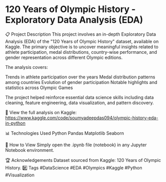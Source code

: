 # 120 Years of Olympic History - Exploratory Data Analysis (EDA)
📋 Project Description
This project involves an in-depth Exploratory Data Analysis (EDA) of the "120 Years of Olympic History" dataset, available on Kaggle.
The primary objective is to uncover meaningful insights related to athlete participation, medal distributions, country-wise performance, and gender representation across different Olympic editions.

The analysis covers:

Trends in athlete participation over the years
Medal distribution patterns among countries
Evolution of gender participation
Notable highlights and statistics across Olympic Games

The project helped reinforce essential data science skills including data cleaning, feature engineering, data visualization, and pattern discovery.

🔗 View the full analysis on Kaggle: https://www.kaggle.com/code/soumyadeepdas094/olympic-history-eda-in-python

📊 Technologies Used
Python
Pandas
Matplotlib
Seaborn

🚀 How to View
Simply open the .ipynb file (notebook) in any Jupyter Notebook environment.

🏆 Acknowledgements
Dataset sourced from Kaggle: 120 Years of Olympic History.
#️⃣ Tags
#DataScience #EDA #Olympics #Kaggle #Python #Visualization

